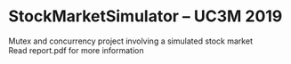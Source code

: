 # StockMarketSimulator – UC3M 2019
 Mutex and concurrency project involving a simulated stock market\
 Read report.pdf for more information
